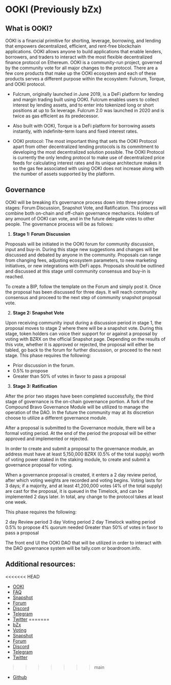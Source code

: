 # OOKI (Previously bZx)

## What is OOKI?

OOKI is a financial primitive for shorting, leverage, borrowing, and lending that empowers decentralized, efficient, and rent-free blockchain applications. OOKI allows anyone to build applications that enable lenders, borrowers, and traders to interact with the most flexible decentralized finance protocol on Ethereum. OOKI is a community-run project, governed by the community vote for all major changes to the protocol.
There are a few core products that make up the OOKI ecosystem and each of these products serves a different purpose within the ecosystem: Fulcrum, Torque, and OOKI protocol.

* Fulcrum, originally launched in June 2019, is a DeFi platform for lending and margin trading built using OOKI. Fulcrum enables users to collect interest by lending assets, and to enter into tokenized long or short positions at up to 5x leverage. Fulcrum 2.0 was launched in 2020 and is twice as gas efficient as its predecessor. 

* Also built with OOKI, Torque is a DeFi platform for borrowing assets instantly, with indefinite-term loans and fixed interest rates.

* OOKI protocol: The most important thing that sets the OOKI Protocol apart from other decentralized lending protocols is its commitment to developing the most decentralized solution possible. The OOKI Protocol is currently the only lending protocol to make use of decentralized price feeds for calculating interest rates and its unique architecture makes it so the gas fee associated with using OOKI does not increase along with the number of assets supported by the platform.

## Governance

OOKI will be breaking it’s governance process down into three primary stages: Forum Discussion, Snapshot Vote, and Ratification. This process will combine both on-chain and off-chain governance mechanics. Holders of any amount of OOKI can vote, and in the future delegate votes to other people. The governance process will be as follows:

1. **Stage 1: Forum Discussion**

Proposals will be initiated in the OOKI forum for community discussion, input and buy-in. During this stage new suggestions and changes will be discussed and debated by anyone in the community. Proposals can range from changing fees, adjusting ecosystem parameters, to new marketing initiatives, or new integrations with DeFi apps. Proposals should be outlined and discussed at this stage until community consensus and buy-in is reached.

To create a BIP, follow the template on the Forum and simply post it. Once the proposal has been discussed for three days. It will reach community consensus and proceed to the next step of community snapshot proposal vote.

2. **Stage 2: Snapshot Vote**

Upon receiving community input during a discussion period in stage 1, the proposal moves to stage 2 where there will be a snapshot vote. During this stage, token holders can voice their support for or against a proposal by voting with BZRX on the official Snapshot page. Depending on the results of this vote, whether it is approved or rejected, the proposal will either be tabled, go back to the forum for further discussion, or proceed to the next stage. This phase requires the following:

* Prior discussion in the forum.
* 0.5% to propose
* Greater than 50% of votes in favor to pass a proposal

3. **Stage 3: Ratification**

After the prior two stages have been completed successfully, the third stage of governance is the on-chain governance portion. A fork of the Compound Bravo Governance Module will be utilized to manage the operation of the DAO. In the future the community may at its discretion choose to utilize a different governance module.

After a proposal is submitted to the Governance module, there will be a formal voting period. At the end of the period the proposal will be either approved and implemented or rejected.

In order to create and submit a proposal to the governance module, an address must have at least 5,150,000 BZRX (0.5% of the total supply) worth of voting power staked in the staking module, to create and submit a governance proposal for voting.

When a governance proposal is created, it enters a 2 day review period, after which voting weights are recorded and voting begins. Voting lasts for 3 days; if a majority, and at least 41,200,000 votes (4% of the total supply) are cast for the proposal, it is queued in the Timelock, and can be implemented 2 days later. In total, any change to the protocol takes at least one week.

This phase requires the following:

2 day Review period
3 day Voting period
2 day Timelock waiting period
0.5% to propose
4% quorum needed
Greater than 50% of votes in favor to pass a proposal

The front end UI the OOKI DAO that will be utilized in order to interact with the DAO governance system will be tally.com or boardroom.info.

## Additional resources: 

<<<<<<< HEAD
* [OOKI](https://ooki.com/dashboard/lobby)
* [FAQ](https://docs.ooki.com/)
* [Snapshot](https://snapshot.org/#/ooki.eth)
* [Forum](https://forum.ooki.com/)
* [Discord](https://discord.gg/4wPVA6a)
* [Telegram](https://t.me/OokiTrade)
* [Twitter](https://twitter.com/OokiTrade)
=======
* [bZx](https://bzx.network/)
* [Voting](https://bzx.network/blog/bzx-dao-vote)
* [Snapshot](https://snapshot.org/#/bzx.eth)
* [Forum](https://forum.bzx.network/)
* [Discord](https://discord.com/invite/5HYyUJb)
* [Telegram](https://t.me/b0xnet)
* [Twitter](https://twitter.com/bzxhq?lang=en)
>>>>>>> main
* [Github](https://github.com/OOKINetwork)
